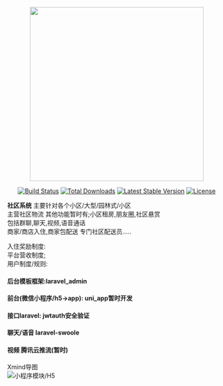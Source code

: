 <p align="center"><img src="https://res.cloudinary.com/dtfbvvkyp/image/upload/v1566331377/laravel-logolockup-cmyk-red.svg" width="400"></p>

<p align="center">
<a href="https://travis-ci.org/laravel/framework"><img src="https://travis-ci.org/laravel/framework.svg" alt="Build Status"></a>
<a href="https://packagist.org/packages/laravel/framework"><img src="https://poser.pugx.org/laravel/framework/d/total.svg" alt="Total Downloads"></a>
<a href="https://packagist.org/packages/laravel/framework"><img src="https://poser.pugx.org/laravel/framework/v/stable.svg" alt="Latest Stable Version"></a>
<a href="https://packagist.org/packages/laravel/framework"><img src="https://poser.pugx.org/laravel/framework/license.svg" alt="License"></a>
</p>


**社区系统**
主要针对各个小区/大型/园林式/小区  
主营社区物流
其他功能暂时有;小区租房,朋友圈,社区悬赏  
包括群聊,聊天,视频,语音通话  
商家/商店入住,商家包配送
专门社区配送员.....


入住奖励制度:  
平台营收制度;  
用户制度/规则:    

#### 后台模板框架:laravel_admin

#### 前台(微信小程序/h5->app): uni_app暂时开发

#### 接口laravel: jwtauth安全验证

####  聊天/语音 laravel-swoole

#### 视频  腾讯云推流(暂时)

Xmind导图  
![小程序模块/H5]()